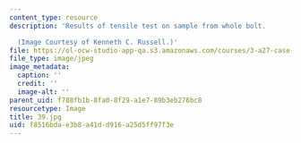 ```yaml
---
content_type: resource
description: 'Results of tensile test on sample from whole bolt.

  (Image Courtesy of Kenneth C. Russell.)'
file: https://ol-ocw-studio-app-qa.s3.amazonaws.com/courses/3-a27-case-studies-in-forensic-metallurgy-fall-2007/f8516bdae3b8a41dd916a25d5ff97f3e_39.jpg
file_type: image/jpeg
image_metadata:
  caption: ''
  credit: ''
  image-alt: ''
parent_uid: f788fb1b-8fa0-8f29-a1e7-89b3eb276bc8
resourcetype: Image
title: 39.jpg
uid: f8516bda-e3b8-a41d-d916-a25d5ff97f3e
---
```

